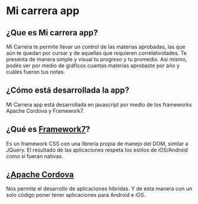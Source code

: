 
# Mi carrera app

## ¿Que es Mi carrera app?

Mi Carrera te permite llevar un control de las materias aprobadas, las que aún te quedan por cursar y de aquellas que requieren correlatividades. Te presenta de manera simple y visual tu progreso y tu promedio. Asi mísmo, podés ver por medio de gráficos cuantas materias aprobaste por año y cuáles fueron tus notas.

## ¿Cómo está desarrollada la app?

Mi Carrera app está desarrollada en javascript por medio de los frameworks Apache Cordova y Framework7.

## ¿Qué es [Framework7](https://framework7.io/)?

Es un framework CSS con una librería propia de manejo del DOM, similar a JQuery.
El resultado de las aplicaciones respeta los estilos de iOS/Android como si fueran nativas.

## ¿[Apache Cordova](https://cordova.apache.org/)

Nos permite el desarrollo de aplicaciones híbridas. Y de esta manera con un solo código poner tener aplicaciones para Android e iOS.

